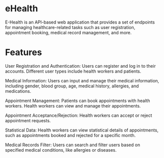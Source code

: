 # eHealth
E-Health is an API-based web application that provides a set of endpoints for managing healthcare-related tasks such as user registration, appointment booking, medical record management, and more.
# Features
User Registration and Authentication: Users can register and log in to their accounts. Different user types include health workers and patients.

Medical Information: Users can input and manage their medical information, including gender, blood group, age, medical history, allergies, and medications.

Appointment Management: Patients can book appointments with health workers. Health workers can view and manage their appointments.

Appointment Acceptance/Rejection: Health workers can accept or reject appointment requests.

Statistical Data: Health workers can view statistical details of appointments, such as appointments booked and rejected for a specific month.

Medical Records Filter: Users can search and filter users based on specified medical conditions, like allergies or diseases.

